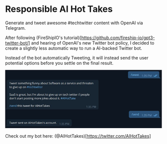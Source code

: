 # Responsible AI Hot Takes
Generate and tweet awesome #techtwitter content with OpenAI via Telegram.

After following (FireShipIO's tutorial)[https://github.com/fireship-io/gpt3-twitter-bot/] and hearing of OpenAI's new Twitter bot policy, I decided to create a slightly less automatic way to run a AI-backed Twitter bot.

Instead of the bot automatically Tweeting, it will instead send the user potential options before you settle on the final result.

![Screenshot of Telegram Chat](telegram_chat.jpg "Screenshot of Telegram Chat")

Check out my bot here: (@AIHotTakes)[https://twitter.com/AIHotTakes]
